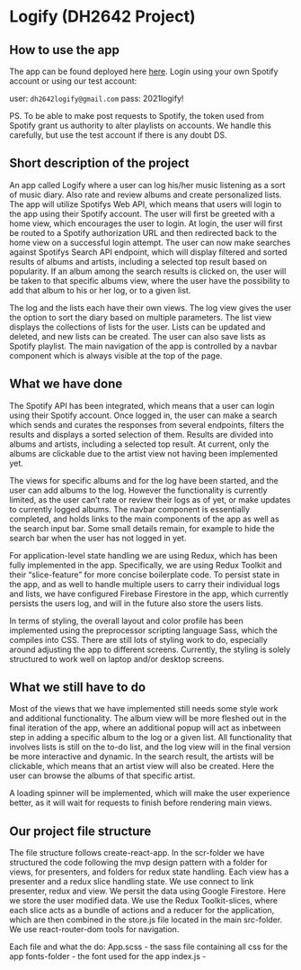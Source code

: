 # Logify (DH2642 Project)

## How to use the app

The app can be found deployed here [here](https://logify.netlify.app/home). Login using your own Spotify account or using our test account:

user: `dh2642logify@gmail.com`
pass: 2021logify!

PS. To be able to make post requests to Spotify, the token used from Spotify grant us authority to alter playlists on accounts. We handle this carefully, but use the test account if there is any doubt DS.

## Short description of the project

An app called Logify where a user can log his/her music listening as a sort of music diary. Also rate and review albums and create personalized lists. The app will utilize Spotifys Web API, which means that users will login to the app using their Spotify account.
The user will first be greeted with a home view, which encourages the user to login. At login, the user will first be routed to a Spotify authorization URL and then redirected back to the home view on a successful login attempt. The user can now make searches against Spotifys Search API endpoint, which will display filtered and sorted results of albums and artists, including a selected top result based on popularity. If an album among the search results is clicked on, the user will be taken to that specific albums view, where the user have the possibility to add that album to his or her log, or to a given list.

The log and the lists each have their own views. The log view gives the user the option to sort the diary based on multiple parameters. The list view displays the collections of lists for the user. Lists can be updated and deleted, and new lists can be created. The user can also save lists as Spotify playlist. The main navigation of the app is controlled by a navbar component which is always visible at the top of the page.

## What we have done

The Spotify API has been integrated, which means that a user can login using their Spotify account. Once logged in, the user can make a search which sends and curates the responses from several endpoints, filters the results and displays a sorted selection of them. Results are divided into albums and artists, including a selected top result. At current, only the albums are clickable due to the artist view not having been implemented yet.

The views for specific albums and for the log have been started, and the user can add albums to the log. However the functionality is currently limited, as the user can’t rate or review their logs as of yet, or make updates to currently logged albums. The navbar component is essentially completed, and holds links to the main components of the app as well as the search input bar. Some small details remain, for example to hide the search bar when the user has not logged in yet.

For application-level state handling we are using Redux, which has been fully implemented in the app. Specifically, we are using Redux Toolkit and their “slice-feature” for more concise boilerplate code. To persist state in the app, and as well to handle multiple users to carry their individual logs and lists, we have configured Firebase Firestore in the app, which currently persists the users log, and will in the future also store the users lists.

In terms of styling, the overall layout and color profile has been implemented using the preprocessor scripting language Sass, which the compiles into CSS. There are still lots of styling work to do, especially around adjusting the app to different screens. Currently, the styling is solely structured to work well on laptop and/or desktop screens.

## What we still have to do

Most of the views that we have implemented still needs some style work and additional functionality. The album view will be more fleshed out in the final iteration of the app, where an additional popup will act as inbetween step in adding a specific album to the log or a given list. All functionality that involves lists is still on the to-do list, and the log view will in the final version be more interactive and dynamic. In the search result, the artists will be clickable, which means that an artist view will also be created. Here the user can browse the albums of that specific artist.

A loading spinner will be implemented, which will make the user experience better, as it will wait for requests to finish before rendering main views.

## Our project file structure

The file structure follows create-react-app. In the scr-folder we have structured the code following the mvp design pattern with a folder for views, for presenters, and folders for redux state handling. Each view has a presenter and a redux slice handling state. We use connect to link presenter, redux and view. We persit the data using Google Firestore. Here we store the user modified data. We use the Redux Toolkit-slices, where each slice acts as a bundle of actions and a reducer for the application, which are then combined in the store.js file located in the main src-folder. We use react-router-dom tools for navigation. 

Each file and what the do:
App.scss - the sass file containing all css for the app
fonts-folder - the font used for the app
index.js - 


